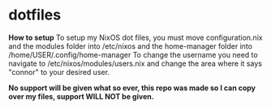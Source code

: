 # dotfiles

**How to setup**
To setup my NixOS dot files, you must move configuration.nix and the modules folder into /etc/nixos and the home-manager folder into /home/USER/.config/home-manager
To change the username you need to navigate to /etc/nixos/modules/users.nix and change the area where it says "connor" to your desired user.

**No support will be given what so ever, this repo was made so I can copy over my files, support WILL NOT be given.**

